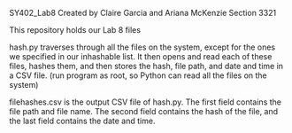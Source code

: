 SY402_Lab8
Created by Claire Garcia and Ariana McKenzie 
Section 3321 

This repository holds our Lab 8 files

hash.py traverses through all the files on the system, except for the ones we specified
in our inhashable list. It then opens and read each of these files, hashes them, 
and then stores the hash, file path, and date and time in a CSV file.
(run program as root, so Python can read all the files on the system) 

filehashes.csv is the output CSV file of hash.py. The first field contains the file path and file name.
The second field contains the hash of the file, and the last field contains the 
date and time.  
 
